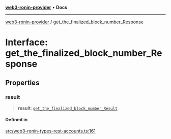 [**web3-ronin-provider**](../README.md) • **Docs**

***

[web3-ronin-provider](../globals.md) / get\_the\_finalized\_block\_number\_Response

# Interface: get\_the\_finalized\_block\_number\_Response

## Properties

### result

> **result**: [`get_the_finalized_block_number_Result`](get_the_finalized_block_number_Result.md)

#### Defined in

[src/web3-ronin-types-rest-accounts.ts:161](https://github.com/chuacw/web3-ronin-provider/blob/dab3da736520006c9aeb4dab1fb5f7a56228c341/src/web3-ronin-types-rest-accounts.ts#L161)
